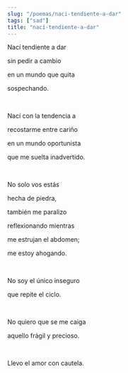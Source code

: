 ```yaml
---
slug: "/poemas/naci-tendiente-a-dar"
tags: ["sad"]
title: "nací-tendiente-a-dar"
---
```

Nací tendiente a dar

sin pedir a cambio

en un mundo que quita

sospechando.

&nbsp;

Nací con la tendencia a

recostarme entre cariño

en un mundo oportunista

que me suelta inadvertido.

&nbsp;

No solo vos estás

hecha de piedra,

también me paralizo

reflexionando mientras

me estrujan el abdomen;

me estoy ahogando.

&nbsp;

No soy el único inseguro

que repite el ciclo.

&nbsp;

No quiero que se me caiga

aquello frágil y precioso.

&nbsp;

Llevo el amor con cautela.
